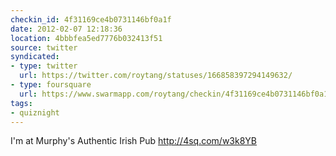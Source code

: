 ```yaml
---
checkin_id: 4f31169ce4b0731146bf0a1f
date: 2012-02-07 12:18:36
location: 4bbbfea5ed7776b032413f51
source: twitter
syndicated:
- type: twitter
  url: https://twitter.com/roytang/statuses/166858397294149632/
- type: foursquare
  url: https://www.swarmapp.com/roytang/checkin/4f31169ce4b0731146bf0a1f
tags:
- quiznight
---
```


I'm at Murphy's Authentic Irish Pub http://4sq.com/w3k8YB